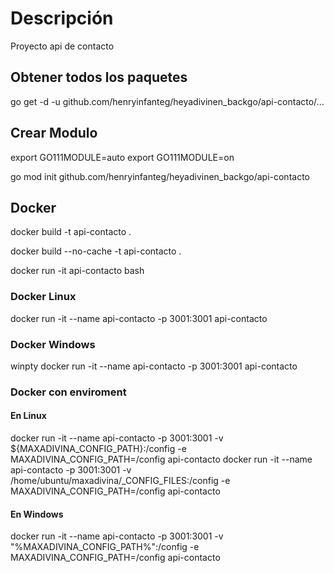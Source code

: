 # Descripción

Proyecto api de contacto

## Obtener todos los paquetes

go get -d -u github.com/henryinfanteg/heyadivinen_backgo/api-contacto/...

## Crear Modulo

export GO111MODULE=auto
export GO111MODULE=on

go mod init github.com/henryinfanteg/heyadivinen_backgo/api-contacto

## Docker

docker build -t api-contacto .

docker build --no-cache -t api-contacto .

docker run -it api-contacto bash

### Docker Linux

docker run -it --name api-contacto -p 3001:3001 api-contacto

### Docker Windows

winpty docker run -it --name api-contacto -p 3001:3001 api-contacto

### Docker con enviroment

#### En Linux

docker run -it --name api-contacto -p 3001:3001 -v ${MAXADIVINA_CONFIG_PATH}:/config -e MAXADIVINA_CONFIG_PATH=/config api-contacto
docker run -it --name api-contacto -p 3001:3001 -v /home/ubuntu/maxadivina/_CONFIG_FILES:/config -e MAXADIVINA_CONFIG_PATH=/config api-contacto

#### En Windows

docker run -it --name api-contacto -p 3001:3001 -v "%MAXADIVINA_CONFIG_PATH%":/config -e MAXADIVINA_CONFIG_PATH=/config api-contacto